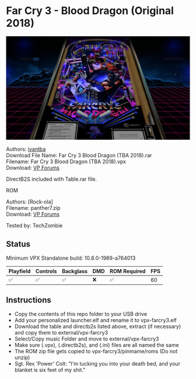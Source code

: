 # Far Cry 3 - Blood Dragon (Original 2018)

![Table Preview](../../images/vpx-far-cry-3-blood-dragon-preview.png)

Authors: [ivantba](https://www.vpforums.org/index.php?showuser=123858)  
Download File Name:  Far Cry 3 Blood Dragon (TBA 2018).rar  
Filename: Far Cry 3 Blood Dragon (TBA 2018).vpx  
Download: [VP Forums](https://www.vpforums.org/index.php?app=downloads&showfile=13657)

DirectB2S included with Table.rar file. 

ROM

Authors: [Rock-ola]  
Filename: panther7.zip  
Download: [VP Forums](https://pinballnirvana.com/forums/resources/panther7.2147/)

Tested by: TechZombie

## Status 

Minimum VPX Standalone build: 10.8.0-1989-a764013

| Playfield | Controls | Backglass | DMD | ROM Required | FPS | 
|-----------|----------|-----------|-----|--------------|-----|
| :white_check_mark: | :white_check_mark: | :white_check_mark: | :x: | :white_check_mark: | 60 |

## Instructions

- Copy the contents of this repo folder to your USB drive
- Add your personalized launcher.elf and rename it to vpx-farcry3.elf
- Download the table and directb2s listed above, extract (if necessary) and copy them to external/vpx-farcry3
- Select/Copy music Folder and move to external/vpx-farcry3
- Make sure (.vpx), (.directb2s), and (.ini) files are all named the same
- The ROM zip file gets copied to vpx-farcry3/pinmame/roms (Do not unzip)
- Sgt. Rex 'Power' Colt: "I'm tucking you into your death bed, and your blanket is six feet of my shit."
